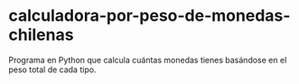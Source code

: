 # calculadora-por-peso-de-monedas-chilenas
Programa en Python que calcula cuántas monedas tienes basándose en el peso total de cada tipo.
